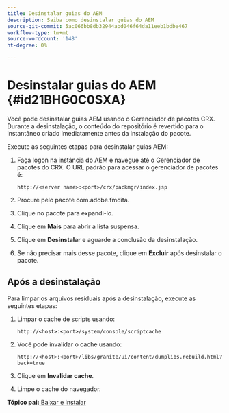 ```yaml
---
title: Desinstalar guias do AEM
description: Saiba como desinstalar guias do AEM
source-git-commit: 5ac066bb8db32944abd046f64da11eeb1bdbe467
workflow-type: tm+mt
source-wordcount: '148'
ht-degree: 0%

---
```



# Desinstalar guias do AEM {#id21BHG0C0SXA}

Você pode desinstalar guias AEM usando o Gerenciador de pacotes CRX. Durante a desinstalação, o conteúdo do repositório é revertido para o instantâneo criado imediatamente antes da instalação do pacote.

Execute as seguintes etapas para desinstalar guias AEM:

1. Faça logon na instância do AEM e navegue até o Gerenciador de pacotes do CRX. O URL padrão para acessar o gerenciador de pacotes é:

   ```http
   http://<server name>:<port>/crx/packmgr/index.jsp
   ```

1. Procure pelo pacote com.adobe.fmdita.
1. Clique no pacote para expandi-lo.
1. Clique em **Mais** para abrir a lista suspensa.
1. Clique em **Desinstalar** e aguarde a conclusão da desinstalação.
1. Se não precisar mais desse pacote, clique em **Excluir** após desinstalar o pacote.

## Após a desinstalação

Para limpar os arquivos residuais após a desinstalação, execute as seguintes etapas:

1. Limpar o cache de scripts usando:

   ```http
   http://<host>:<port>/system/console/scriptcache
   ```

1. Você pode invalidar o cache usando:

   ```http
   http://<host>:<port>/libs/granite/ui/content/dumplibs.rebuild.html?back=true
   ```

1. Clique em **Invalidar cache**.
1. Limpe o cache do navegador.

**Tópico pai:**[ Baixar e instalar](download-install.md)

